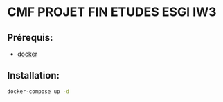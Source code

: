 # CMF PROJET FIN ETUDES ESGI IW3

## Prérequis:
* [docker](https://www.docker.com/)

## Installation:
``` bash
docker-compose up -d
